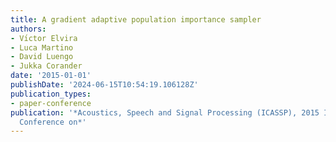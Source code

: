 ```yaml
---
title: A gradient adaptive population importance sampler
authors:
- Vı́ctor Elvira
- Luca Martino
- David Luengo
- Jukka Corander
date: '2015-01-01'
publishDate: '2024-06-15T10:54:19.106128Z'
publication_types:
- paper-conference
publication: '*Acoustics, Speech and Signal Processing (ICASSP), 2015 IEEE International
  Conference on*'
---
```

